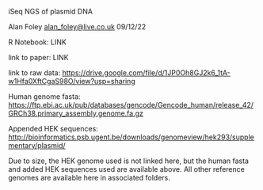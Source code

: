 iSeq NGS of plasmid DNA

Alan Foley alan_foley@live.co.uk 09/12/22

R Notebook: LINK

link to paper: LINK

link to raw data: https://drive.google.com/file/d/1JP0Oh8GJ2k6_1tA-w1Hfa0XftCgaS98O/view?usp=sharing

Human genome fasta: https://ftp.ebi.ac.uk/pub/databases/gencode/Gencode_human/release_42/GRCh38.primary_assembly.genome.fa.gz

Appended HEK sequences: http://bioinformatics.psb.ugent.be/downloads/genomeview/hek293/supplementary/plasmid/

Due to size, the HEK genome used is not linked here, but the human fasta and added HEK sequences used are available above. All other reference genomes are available here in associated folders. 
